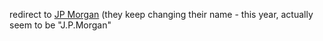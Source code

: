 redirect to [JP Morgan](JP_Morgan "wikilink") (they keep changing their
name - this year, actually seem to be "J.P.Morgan"